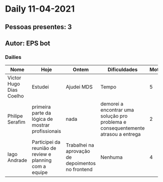 # Daily 11-04-2021

## Pessoas presentes: 3

## Autor: EPS bot

### Dailies

|Nome | Hoje| Ontem| Dificuldades|Motivação|
| --- | --- | --- | --- |---|
|Victor Hugo Dias Coelho|Estudei|Ajudei MDS|Tempo|5|
|Philipe Serafim|primeira parte da lógica de mostrar profissionais|nada|demorei a encontrar uma solução pro problema e consequentemente atrasou a entrega|2|
|Iago Andrade|Participei da reunião de review e planning com a equipe|Trabalhei na aprovação de depoimentos no frontend|Nenhuma|4|

